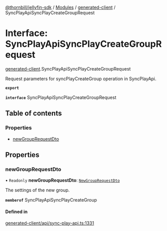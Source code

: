[@thornbill/jellyfin-sdk](../README.md) / [Modules](../modules.md) / [generated-client](../modules/generated_client.md) / SyncPlayApiSyncPlayCreateGroupRequest

# Interface: SyncPlayApiSyncPlayCreateGroupRequest

[generated-client](../modules/generated_client.md).SyncPlayApiSyncPlayCreateGroupRequest

Request parameters for syncPlayCreateGroup operation in SyncPlayApi.

**`export`**

**`interface`** SyncPlayApiSyncPlayCreateGroupRequest

## Table of contents

### Properties

- [newGroupRequestDto](generated_client.SyncPlayApiSyncPlayCreateGroupRequest.md#newgrouprequestdto)

## Properties

### newGroupRequestDto

• `Readonly` **newGroupRequestDto**: [`NewGroupRequestDto`](generated_client.NewGroupRequestDto.md)

The settings of the new group.

**`memberof`** SyncPlayApiSyncPlayCreateGroup

#### Defined in

[generated-client/api/sync-play-api.ts:1331](https://github.com/thornbill/jellyfin-sdk-typescript/blob/1142a3e/src/generated-client/api/sync-play-api.ts#L1331)
